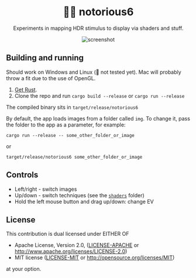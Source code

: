 <!-- Allow this file to not have a first line heading -->
<!-- markdownlint-disable-file MD041 -->

<!-- inline html -->
<!-- markdownlint-disable-file MD033 -->

<div align="center">
  
# 🌈🙈 notorious6

Experiments in mapping HDR stimulus to display via shaders and stuff.
  
![screenshot](https://user-images.githubusercontent.com/16522064/148698824-06e401a4-91fb-4704-b4be-d55cee651031.jpg)

</div>

## Building and running

Should work on Windows and Linux (🐧 not tested yet). Mac will probably throw a fit due to the use of OpenGL.

1. [Get Rust](https://www.rust-lang.org/tools/install).
2. Clone the repo and run `cargo build --release` or `cargo run --release`

The compiled binary sits in `target/release/notorious6`

By default, the app loads images from a folder called `img`. To change it, pass the folder to the app as a parameter, for example:

`cargo run --release -- some_other_folder_or_image`

or

`target/release/notorious6 some_other_folder_or_image`

## Controls

* Left/right - switch images
* Up/down - switch techniques (see the [`shaders`](shaders) folder)
* Hold the left mouse button and drag up/down: change EV

## License

This contribution is dual licensed under EITHER OF

* Apache License, Version 2.0, ([LICENSE-APACHE](LICENSE-APACHE) or <http://www.apache.org/licenses/LICENSE-2.0>)
* MIT license ([LICENSE-MIT](LICENSE-MIT) or <http://opensource.org/licenses/MIT>)

at your option.
